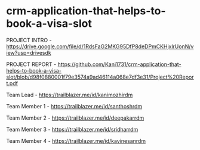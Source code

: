 # crm-application-that-helps-to-book-a-visa-slot

PROJECT INTRO - https://drive.google.com/file/d/1RdsFaG2MKG95DfP8deDPmCKHjxlrUonN/view?usp=drivesdk

PROJECT REPORT - https://github.com/Kani1731/crm-application-that-helps-to-book-a-visa-slot/blob/d98f0880001f79e3574a9ad46114a068e7df3e31/Project%20Report.pdf

Team Lead -  https://trailblazer.me/id/kanimozhirdm 
 
Team Member 1 - https://trailblazer.me/id/santhoshrdm 

Team Member 2 - https://trailblazer.me/id/deepakarrdm 
 
Team Member 3 - https://trailblazer.me/id/sridharrdm 
 
Team Member 4 - https://trailblazer.me/id/kavinesanrdm 
        
 
 
                                           


